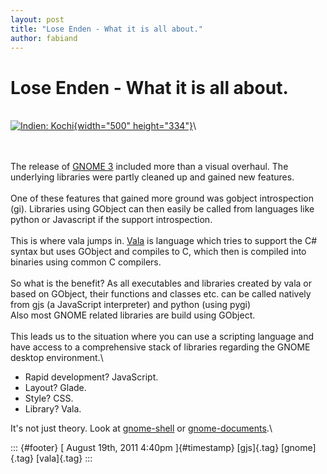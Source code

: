 ```yaml
---
layout: post
title: "Lose Enden - What it is all about."
author: fabiand
---
```



Lose Enden - What it is all about.
==================================

\
[![Indien:
Kochi](http://farm3.static.flickr.com/2219/2400761127_83c83b632a.jpg){width="500"
height="334"}](http://www.flickr.com/photos/bupia/2400761127/ "Indien: Kochi von patrikmloeff bei Flickr")\

\
\
The release of [GNOME 3](http://www.gnome3.org/) included more than a
visual overhaul. The underlying libraries were partly cleaned up and
gained new features.\
\
One of these features that gained more ground was gobject introspection
(gi). Libraries using GObject can then easily be called from languages
like python or Javascript if the support introspection.\
\
This is where vala jumps in. [Vala](http://live.gnome.org/Vala) is
language which tries to support the C\# syntax but uses GObject and
compiles to C, which then is compiled into binaries using common C
compilers.\
\
So what is the benefit? As all executables and libraries created by vala
or based on GObject, their functions and classes etc. can be called
natively from gjs (a JavaScript interpreter) and python (using pygi)\
Also most GNOME related libraries are build using GObject.\
\
This leads us to the situation where you can use a scripting language
and have access to a comprehensive stack of libraries regarding the
GNOME desktop environment.\

-   Rapid development? JavaScript.
-   Layout? Glade.
-   Style? CSS.
-   Library? Vala.

It's not just theory. Look at
[gnome-shell](http://git.gnome.org/browse/gnome-shell) or
[gnome-documents](http://git.gnome.org/browse/gnome-documents).\

::: {#footer}
[ August 19th, 2011 4:40pm ]{#timestamp} [gjs]{.tag} [gnome]{.tag}
[vala]{.tag}
:::
